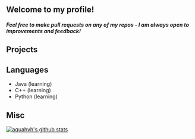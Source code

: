 ## Welcome to my profile!
##### Feel free to make pull requests on any of my repos - I am always open to improvements and feedback!

## Projects

## Languages
* Java (learning)
* C++ (learning)
* Python (learning)

## Misc
[![aquahvh's github stats](https://github-readme-stats.vercel.app/api?username=3s0&count_private=true&theme=dracula)](https://github.com/anuraghazra/github-readme-stats)
